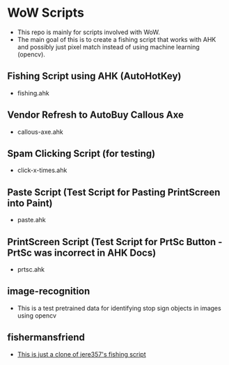 # WoW Scripts
- This repo is mainly for scripts involved with WoW.
- The main goal of this is to create a fishing script that works with AHK and possibly just pixel match instead of using machine learning (opencv).

## Fishing Script using AHK (AutoHotKey)
- fishing.ahk

## Vendor Refresh to AutoBuy Callous Axe
- callous-axe.ahk

## Spam Clicking Script (for testing)
- click-x-times.ahk

## Paste Script (Test Script for Pasting PrintScreen into Paint)
- paste.ahk

## PrintScreen Script (Test Script for PrtSc Button - PrtSc was incorrect in AHK Docs)
- prtsc.ahk

## image-recognition
- This is a test pretrained data for identifying stop sign objects in images using opencv

## fishermansfriend
- [This is just a clone of jere357's fishing script](https://github.com/jere357/fishermansfriend)
